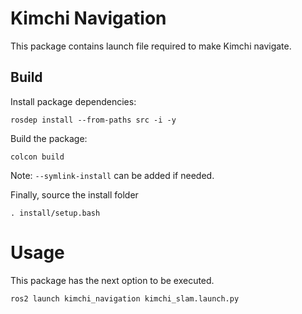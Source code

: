 
# Kimchi Navigation

<!-- <img src="docs/andino_gazebo.png"> -->

This package contains launch file required to make Kimchi navigate.

## Build

Install package dependencies:

``` 
rosdep install --from-paths src -i -y
```

Build the package:

```
colcon build
```

Note: `--symlink-install` can be added if needed.

Finally, source the install folder
```
. install/setup.bash
```

# Usage

This package has the next option to be executed.

```
ros2 launch kimchi_navigation kimchi_slam.launch.py
```

